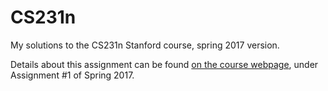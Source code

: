 # CS231n

My solutions to the CS231n Stanford course, spring 2017 version.

Details about this assignment can be found [on the course webpage](http://cs231n.github.io/), under Assignment #1 of Spring 2017.

